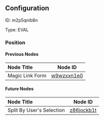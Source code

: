 # <nil>
## Configuration
ID:  m2p5qnib8n

Type: EVAL 








### Position

#### Previous Nodes
| Node Title | Node ID |
| :------------- | ------------ |
| Magic Link Form | [w9wzxxn1e0](./w9wzxxn1e0.md) | 
 
 #### Future Nodes
| Node Title | Node ID |
| :------------- | ------------ |
| Split By User&#39;s Selection  |[z86jockb1t](./z86jockb1t.md) | 